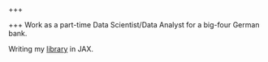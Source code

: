 +++

+++
Work as a part-time Data Scientist/Data Analyst for a big-four German bank.

Writing my [library](https://github.com/paxamans/paxjaxlib) in JAX.
